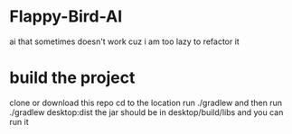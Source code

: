 # Flappy-Bird-AI
ai that sometimes doesn't work cuz i am too lazy to refactor it

# build the project 
clone or download this repo
cd to the location 
run
./gradlew
and then run
./gradlew desktop:dist
the jar should be in
desktop/build/libs
and you can run it
